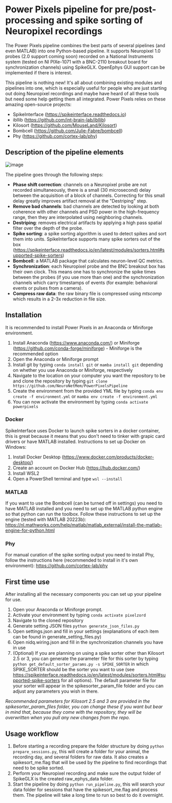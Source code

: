# Power Pixels pipeline for pre/post-processing and spike sorting of Neuropixel recordings

The Power Pixels pipeline combines the best parts of several pipelines (and even MATLAB) into one Python-based pipeline. It supports Neuropixel 1.0 probes (2.0 support coming soon) recorded on a National Instruments system (tested on NI PIXe-1071 with a BNC-2110 breakout board for synchronization channels) using SpikeGLX. OpenEphys GUI support can be implemented if there is interest. 

This pipeline is nothing new! It's all about combining existing modules and pipelines into one, which is especially useful for people who are just starting out doing Neuropixel recordings and maybe have heard of all these tools but need some help getting them all integrated. Power Pixels relies on these amazing open-source projects:
- SpikeInterface (https://spikeinterface.readthedocs.io)
- ibllib (https://github.com/int-brain-lab/ibllib)
- Kilosort (https://github.com/MouseLand/Kilosort)
- Bombcell (https://github.com/Julie-Fabre/bombcell)
- Phy (https://github.com/cortex-lab/phy)

## Description of the pipeline elements

![image](https://github.com/NeuroNetMem/PowerPixelsPipeline/assets/19360723/7d043851-de5e-4605-a5fa-48c036f68988)

The pipeline goes through the following steps:
- **Phase shift correction**: channels on a Neuropixel probe are not recorded simultaneously, there is a small (30 microsecond) delay between the acquisition of a block of channels. Correcting for this small delay greatly improves artifact removal at the "Destriping" step.
- **Remove bad channels**: bad channels are detected by looking at both coherence with other channels and PSD power in the high-frequency range, then they are interpolated using neighboring channels.
- **Destriping**: removes electrical artifacts by applying a high pass spatial filter over the depth of the probe.
- **Spike sorting**: a spike sorting algorithm is used to detect spikes and sort them into units. SpikeInterface supports many spike sorters out of the box (https://spikeinterface.readthedocs.io/en/latest/modules/sorters.html#supported-spike-sorters)
- **Bombcell**: a MATLAB package that calculates neuron-level QC metrics.
- **Synchronization**: each Neuropixel probe and the BNC breakout box has their own clock. This means one has to synchronize the spike times between the probes (if you use more than one) and the synchronization channels which carry timestamps of events (for example: behavioral events or pulses from a camera).
- **Compress raw data**: the raw binary file is compressed using *mtscomp* which results in a 2-3x reduction in file size.

## Installation

It is recommended to install Power Pixels in an Anaconda or Miniforge environment.
1. Install Anaconda (https://www.anaconda.com/) or Miniforge (https://github.com/conda-forge/miniforge) - Miniforge is the recommended option
2. Open the Anaconda or Miniforge prompt
3. Install git by typing ```conda install git``` or ```mamba install git``` depending on whether you use Anaconda or Miniforge, respectively
4. Navigate to the location on your computer you want the repository to be and clone the repository by typing ```git clone https://github.com/NeuroNetMem/PowerPixelsPipeline```
5. Create the environment from the provided YML file by typing ```conda env create -f environment.yml``` or ```mamba env create -f environment.yml```
6. You can now activate the environment by typing ```conda activate powerpixels```

### Docker
SpikeInterface uses Docker to launch spike sorters in a docker container, this is great because it means that you don't need to tinker with grapic card drivers or have MATLAB installed. Instructions to set up Docker on Windows:
1. Install Docker Desktop (https://www.docker.com/products/docker-desktop/)
2. Create an account on Docker Hub (https://hub.docker.com/)
3. Install WSL2
4. Open a PowerShell terminal and type ```wsl --install```

### MATLAB 
If you want to use the Bombcell (can be turned off in settings) you need to have MATLAB installed and you need to set up the MATLAB python engine so that python can run the toolbox. Follow these instructions to set up the engine (tested with MATLAB 20223b): https://nl.mathworks.com/help/matlab/matlab_external/install-the-matlab-engine-for-python.html

### Phy
For manual curation of the spike sorting output you need to install Phy, follow the instructions here (recommended to install in it's own environment): https://github.com/cortex-lab/phy

## First time use

After installing all the necessary components you can set up your pipeline for use.
1. Open your Anaconda or Miniforge prompt.
2. Activate your environment by typing ```conda activate pixelzord```
3. Navigate to the cloned repository
4. Generate setting JSON files ```python generate_json_files.py```
5. Open settings.json and fill in your settings (explanations of each item can be found in generate_setting_files.py)
6. Open nidq.wiring.json and fill in the synchronization channels you have in use
7. (Optional) If you are planning on using a spike sorter other than Kilosort 2.5 or 3, you can generate the parameter file for this sorter by typing ```python get_default_sorter_params.py -s SPIKE_SORTER``` in which SPIKE_SORTER should be the sorter you want to use (see https://spikeinterface.readthedocs.io/en/latest/modules/sorters.html#supported-spike-sorters for all options). The default parameter file for your sorter will appear in the spikesorter_param_file folder and you can adjust any parameters you wish in there.

*Recommended parameters for Kilosort 2.5 and 3 are provided in the spikesorter_param_files folder, you can change these if you want but bear in mind that, because they come with the repository, they will be overwritten when you pull any new changes from the repo.*

## Usage workflow

1. Before starting a recording prepare the folder structure by doing ```python prepare_sessions.py```, this will create a folder for your animal, the recording day, and several folders for raw data. It also creates a spikesort_me.flag that will be used by the pipeline to find recordings that need to be spike sorted.
2. Perform your Neuropixel recording and make sure the output folder of SpikeGLX is the created raw_ephys_data folder.
3. Start the pipeline by doing ```python run_pipeline.py```, this will search your data folder for sessions that have the spikesort_me.flag and process them. The pipeline will take a long time to run so best to do it overnight. 



